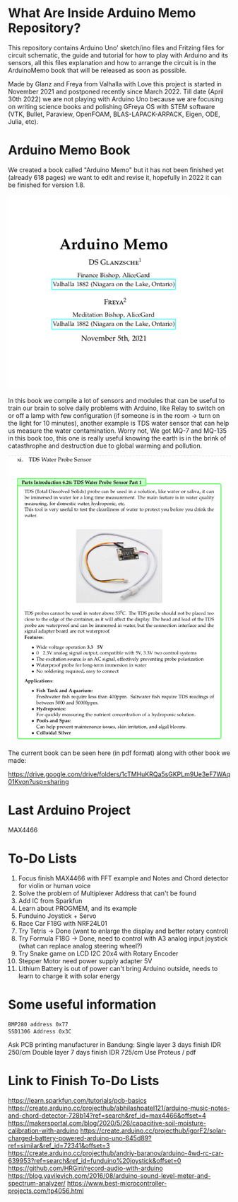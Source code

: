 # What Are Inside Arduino Memo Repository?
This repository contains Arduino Uno' sketch/ino files and Fritzing files for circuit schematic, the guide and tutorial for how to play with Arduino and its sensors, all this files explanation and how to arrange the circuit is in the ArduinoMemo book that will be released as soon as possible.

Made by Glanz and Freya from Valhalla with Love this project is started in November 2021 and postponed recently since March 2022. Till date (April 30th 2022) we are not playing with Arduino Uno because we are focusing on writing science books and polishing GFreya OS with STEM software (VTK, Bullet, Paraview, OpenFOAM, BLAS-LAPACK-ARPACK, Eigen, ODE, Julia, etc).


# Arduino Memo Book

We created a book called "Arduino Memo" but it has not been finished yet (already 618 pages) we want to edit and revise it, hopefully in 2022 it can be finished for version 1.8.

![Arduino Memo book cover](1AM.png)

In this book we compile a lot of sensors and modules that can be useful to train our brain to solve daily problems with Arduino, like Relay to switch on or off a lamp with few configuration (if someone is in the room -> turn on the light for 10 minutes), another example is TDS water sensor that can help us measure the water contamination. Worry not, We got MQ-7 and MQ-135 in this book too, this one is really useful knowing the earth is in the brink of catasthrophe and destruction due to global warming and pollution.

![TDS water sensor](2AM.png)

The current book can be seen here (in pdf format) along with other book we made:

https://drive.google.com/drive/folders/1cTMHuKRQa5sGKPLm9Ue3eF7WAq01Kvon?usp=sharing

# Last Arduino Project
MAX4466

# To-Do Lists
1. Focus finish MAX4466 with FFT example and Notes and Chord detector for violin or human voice
2. Solve the problem of Multiplexer Address that can't be found 
3. Add IC from Sparkfun
4. Learn about PROGMEM, and its example
5. Funduino Joystick + Servo
6. Race Car F18G with NRF24L01
7. Try Tetris -> Done (want to enlarge the display and better rotary control)
8. Try Formula F18G -> Done, need to control with A3 analog input joystick (what can replace analog steering wheel?)
9. Try Snake game on LCD I2C 20x4 with Rotary Encoder
10. Stepper Motor need power supply adapter 5V
11. Lithium Battery is out of power can't bring Arduino outside, needs to learn to charge it with solar energy

# Some useful information
    
    BMP280 address 0x77
    SSD1306 Address 0x3C

Ask PCB printing manufacturer in Bandung:
Single layer 3 days finish IDR 250/cm
Double layer 7 days finish IDR 725/cm
Use Proteus / pdf

# Link to Finish To-Do Lists
https://learn.sparkfun.com/tutorials/pcb-basics
https://create.arduino.cc/projecthub/abhilashpatel121/arduino-music-notes-and-chord-detector-728b14?ref=search&ref_id=max4466&offset=4
https://makersportal.com/blog/2020/5/26/capacitive-soil-moisture-calibration-with-arduino
https://create.arduino.cc/projecthub/igorF2/solar-charged-battery-powered-arduino-uno-645d89?ref=similar&ref_id=72341&offset=3
https://create.arduino.cc/projecthub/andriy-baranov/arduino-4wd-rc-car-639953?ref=search&ref_id=funduino%20joystick&offset=0
https://github.com/HRGiri/record-audio-with-arduino
https://blog.yavilevich.com/2016/08/arduino-sound-level-meter-and-spectrum-analyzer/
https://www.best-microcontroller-projects.com/tp4056.html
